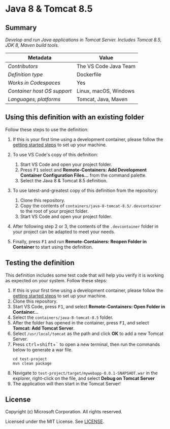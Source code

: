 # Java 8 & Tomcat 8.5

## Summary

*Develop and run Java applications in Tomcat Server. Includes Tomcat 8.5, JDK 8, Maven build tools.*

| Metadata | Value |  
|----------|-------|
| *Contributors* | The VS Code Java Team |
| *Definition type* | Dockerfile |
| *Works in Codespaces* | Yes |
| *Container host OS support* | Linux, macOS, Windows |
| *Languages, platforms* | Tomcat, Java, Maven |

## Using this definition with an existing folder

Follow these steps to use the definition:

1. If this is your first time using a development container, please follow the [getting started steps](https://aka.ms/vscode-remote/containers/getting-started) to set up your machine.

2. To use VS Code's copy of this definition:
   1. Start VS Code and open your project folder.
   2. Press <kbd>F1</kbd> select and **Remote-Containers: Add Development Container Configuration Files...** from the command palette.
   3. Select the Java 8 & Tomcat 8.5 definition.

3. To use latest-and-greatest copy of this definition from the repository:
   1. Clone this repository.
   2. Copy the contents of `containers/java-8-tomcat-8.5/.devcontainer` to the root of your project folder.
   3. Start VS Code and open your project folder.

4. After following step 2 or 3, the contents of the `.devcontainer` folder in your project can be adapted to meet your needs.

5. Finally, press <kbd>F1</kbd> and run **Remote-Containers: Reopen Folder in Container** to start using the definition.

## Testing the definition

This definition includes some test code that will help you verify it is working as expected on your system. Follow these steps:

1. If this is your first time using a development container, please follow the [getting started steps](https://aka.ms/vscode-remote/containers/getting-started) to set up your machine.
2. Clone this repository.
3. Start VS Code, press <kbd>F1</kbd>, and select **Remote-Containers: Open Folder in Container...**
4. Select the `containers/java-8-tomcat-8.5` folder.
5. After the folder has opened in the container, press <kbd>F1</kbd>, and select **Tomcat: Add Tomcat Server**.
6. Select `/usr/local/tomcat` as the path and click **OK** to add a new Tomcat Server.
7. Press <kbd>ctrl</kbd>+<kbd>shift</kbd>+<kbd>`</kbd> to open a new terminal, then run the commands below to generate a war file.
    ```
    cd test-project
    mvn clean package
    ```
8. Navigate to `test-project/target/mywebapp-0.0.1-SNAPSHOT.war` in the explorer, right-click on the file, and select **Debug on Tomcat Server**
9. The application will then start in the Tomcat Server!

## License

Copyright (c) Microsoft Corporation. All rights reserved.

Licensed under the MIT License. See [LICENSE](https://github.com/Microsoft/vscode-dev-containers/blob/master/LICENSE).
